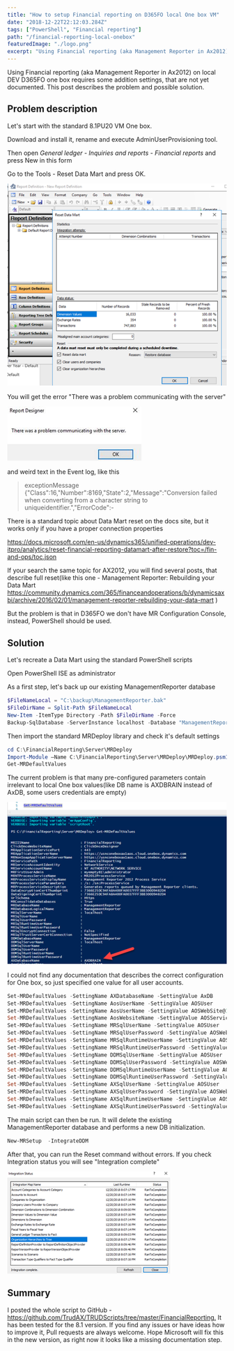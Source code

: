 ```yaml
---
title: "How to setup Financial reporting on D365FO local One box VM"
date: "2018-12-22T22:12:03.284Z"
tags: ["PowerShell", "Financial reporting"]
path: "/financial-reporting-local-onebox"
featuredImage: "./logo.png"
excerpt: "Using Financial reporting (aka Management Reporter in Ax2012) on local DEV D365FO one box requires some addition settings, that are not yet documented. This post describes the problem and a possible solution."
---
```


Using Financial reporting (aka Management Reporter in Ax2012) on local DEV D365FO one box requires some addition settings, that are not yet documented. This post describes the problem and possible solution.

## Problem description

Let's start with the standard 8.1PU20 VM One box.

Download and install it, rename and execute AdminUserProvisioning tool.

Then open *General ledger - Inquiries and reports - Financial reports* and press New in this form

Go to the Tools - Reset Data Mart and press OK.

![1545399001281](MRResetScreen.png)

You will get the error "There was a problem communicating with the server"

![img](clip_image002.jpg)

 and weird text in the Event log, like this

> exceptionMessage {"Class":16,"Number":8169,"State":2,"Message":"Conversion failed when converting from a character string to uniqueidentifier.","ErrorCode":-

There is a standard topic about Data Mart reset on the docs site, but it works only if you have a proper connection properties

<https://docs.microsoft.com/en-us/dynamics365/unified-operations/dev-itpro/analytics/reset-financial-reporting-datamart-after-restore?toc=/fin-and-ops/toc.json>

If your search the same topic for AX2012, you will find several posts, that describe full reset(like this one - Management Reporter: Rebuilding your Data Mart
<https://community.dynamics.com/365/financeandoperations/b/dynamicsaxbi/archive/2016/02/01/management-reporter-rebuilding-your-data-mart> )

But the problem is that in D365FO we don't have MR Configuration Console, instead, PowerShell should be used.

## Solution

Let's recreate a Data Mart using the standard PowerShell scripts

Open PowerShell ISE as administrator

As a first step, let's back up our existing ManagementReporter database

```powershell
$FileNameLocal = "C:\backup\ManagementReporter.bak"
$FileDirName = Split-Path $FileNameLocal
New-Item -ItemType Directory -Path $FileDirName -Force
Backup-SqlDatabase -ServerInstance localhost -Database "ManagementReporter" -BackupFile $FileNameLocal -CompressionOption On
```

Then import the standard MRDeploy library and check it's default settings

```powershell
cd C:\FinancialReporting\Server\MRDeploy
Import-Module –Name C:\FinancialReporting\Server\MRDeploy\MRDeploy.psm1 -Verbose
Get-MRDefaultValues
```

The current problem is that many pre-configured parameters contain irrelevant to local One box values(like DB name is AXDBRAIN instead of AxDB, some users credentials are empty)

![1545399953847](MRPsCommands.png)

I could not find any documentation that describes the correct configuration for One box, so just specified one value for all user accounts.

```powershell
Set-MRDefaultValues -SettingName AXDatabaseName -SettingValue AxDB
Set-MRDefaultValues -SettingName AosUserName -SettingValue AOSUser
Set-MRDefaultValues -SettingName AosUserName -SettingValue AOSWebSite@123
Set-MRDefaultValues -SettingName AosWebsiteName -SettingValue AOSService
Set-MRDefaultValues -SettingName MRSqlUserName -SettingValue AOSUser
Set-MRDefaultValues -SettingName MRSqlUserPassword -SettingValue AOSWebSite@123
Set-MRDefaultValues -SettingName MRSqlRuntimeUserName -SettingValue AOSUser
Set-MRDefaultValues -SettingName MRSqlRuntimeUserPassword -SettingValue AOSWebSite@123
Set-MRDefaultValues -SettingName DDMSqlUserName -SettingValue AOSUser
Set-MRDefaultValues -SettingName DDMSqlUserPassword -SettingValue AOSWebSite@123
Set-MRDefaultValues -SettingName DDMSqlRuntimeUserName -SettingValue AOSUser
Set-MRDefaultValues -SettingName DDMSqlRuntimeUserPassword -SettingValue AOSWebSite@123
Set-MRDefaultValues -SettingName AXSqlUserName -SettingValue AOSUser
Set-MRDefaultValues -SettingName AXSqlUserPassword -SettingValue AOSWebSite@123
Set-MRDefaultValues -SettingName AXSqlRuntimeUserName -SettingValue AOSUser
Set-MRDefaultValues -SettingName AXSqlRuntimeUserPassword -SettingValue AOSWebSite@123
```

The main script can then be run. It will delete the existing ManagementReporter database and performs a new DB initialization.

```powershell
New-MRSetup  -IntegrateDDM
```

After that, you can run the Reset command without errors. If you check Integration status you will see "Integration complete"

![1545401515609](IntegrationComplete.png)

## Summary

I posted the whole script to GitHub - <https://github.com/TrudAX/TRUDScripts/tree/master/FinancialReporting.> It has been tested for the 8.1 version. If you find any issues or have ideas how to improve it, Pull requests are always welcome. Hope Microsoft will fix this in the new version, as right now it looks like a missing documentation step.